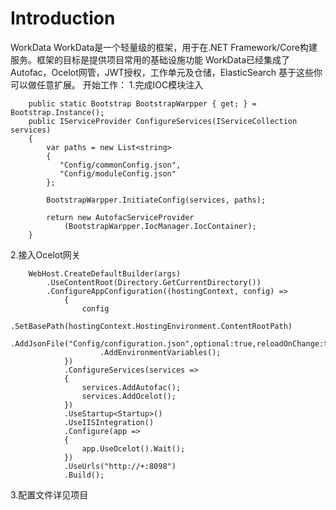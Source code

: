 # Introduction
WorkData
    WorkData是一个轻量级的框架，用于在.NET Framework/Core构建服务。框架的目标是提供项目常用的基础设施功能
    WorkData已经集成了Autofac，Ocelot网管，JWT授权，工作单元及仓储，ElasticSearch 基于这些你可以做任意扩展。
开始工作：
1.完成IOC模块注入

        public static Bootstrap BootstrapWarpper { get; } = Bootstrap.Instance();
        public IServiceProvider ConfigureServices(IServiceCollection services)
        {
            var paths = new List<string>
            {
               "Config/commonConfig.json",
               "Config/moduleConfig.json"
            };

            BootstrapWarpper.InitiateConfig(services, paths);

            return new AutofacServiceProvider
                (BootstrapWarpper.IocManager.IocContainer);
        }
2.接入Ocelot网关

        WebHost.CreateDefaultBuilder(args)
            .UseContentRoot(Directory.GetCurrentDirectory())
            .ConfigureAppConfiguration((hostingContext, config) =>
                {
                    config
                        .SetBasePath(hostingContext.HostingEnvironment.ContentRootPath)
                        .AddJsonFile("Config/configuration.json",optional:true,reloadOnChange:true)
                        .AddEnvironmentVariables();
                })
                .ConfigureServices(services =>
                {
                    services.AddAutofac();
                    services.AddOcelot();
                })
                .UseStartup<Startup>()
                .UseIISIntegration()
                .Configure(app =>
                {
                    app.UseOcelot().Wait();
                })
                .UseUrls("http://+:8098")
                .Build();
3.配置文件详见项目
